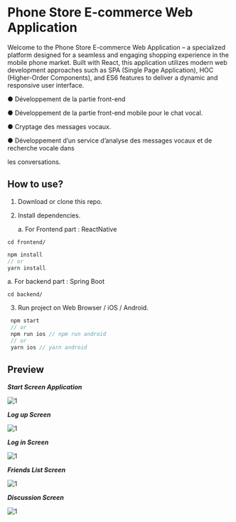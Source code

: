 # Phone Store E-commerce Web Application
Welcome to the Phone Store E-commerce Web Application – a specialized platform designed for a seamless and engaging shopping experience in the mobile phone market. Built with React, this application utilizes modern web development approaches such as SPA (Single Page Application), HOC (Higher-Order Components), and ES6 features to deliver a dynamic and responsive user interface.

● Développement de la partie front-end 

● Développement de la partie front-end mobile pour le chat vocal.

● Cryptage des messages vocaux.

● Développement d’un service d’analyse des messages vocaux et de recherche vocale dans

les conversations.

## How to use?

1. Download or clone this repo.

2. Install dependencies.

   a. For Frontend part : ReactNative
  
  ```
  cd frontend/
  ```

  ```js
  npm install
  // or
  yarn install
  ```
   a. For backend part : Spring Boot
     
  ```
  cd backend/
  ```

3. Run project on Web Browser / iOS / Android.

```js
 npm start
 // or
 npm run ios // npm run android
 // or
 yarn ios // yarn android
```
## Preview


***Start Screen Application***

![1](https://github.com/Fatma3011/VoiceUp/blob/master/startScreen.PNG)


***Log up Screen***

![1](https://github.com/Fatma3011/VoiceUp/blob/master/logUp.PNG)

***Log in Screen***

![1](https://github.com/Fatma3011/VoiceUp/blob/master/logIn.PNG)

***Friends List Screen***

![1](https://github.com/Fatma3011/VoiceUp/blob/master/listFriends.PNG)

***Discussion Screen***

![1](https://github.com/Fatma3011/VoiceUp/blob/master/Discussion.PNG)
